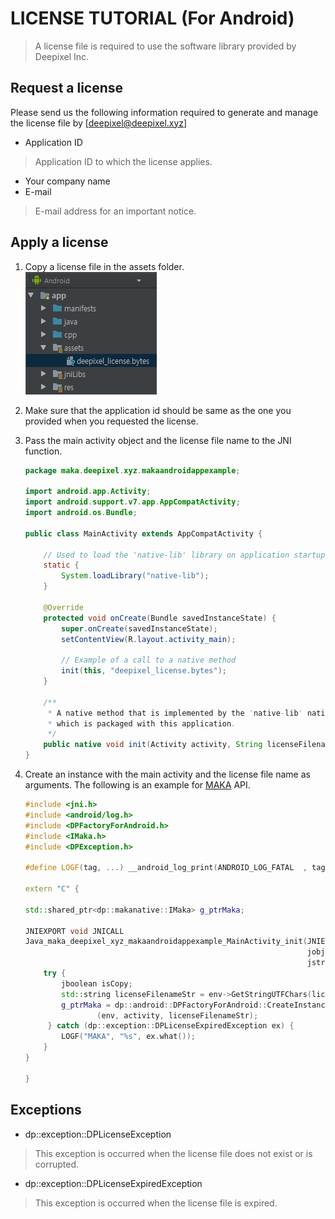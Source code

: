 [MAKA]: https://deepixel-dev1.github.io/makanative/tutorial/

LICENSE TUTORIAL (For Android)
=========================

>A license file is required to use the software library provided by Deepixel Inc.


## Request a license

Please send us the following information required to generate and manage the license file by [deepixel@deepixel.xyz]

- Application ID  
>Application ID to which the license applies.  

- Your company name
- E-mail
>E-mail address for an important notice.  

## Apply a license

1. Copy a license file in the assets folder.  
![](./img/android_studio_assets_license.png)

2. Make sure that the application id should be same as the one you provided when you requested the license. 

3. Pass the main activity object and the license file name to the JNI function.

	```java  
	package maka.deepixel.xyz.makaandroidappexample;
	
	import android.app.Activity;
	import android.support.v7.app.AppCompatActivity;
	import android.os.Bundle;
	
	public class MainActivity extends AppCompatActivity {
	
	    // Used to load the 'native-lib' library on application startup.
	    static {
	        System.loadLibrary("native-lib");
	    }
	
	    @Override
	    protected void onCreate(Bundle savedInstanceState) {
	        super.onCreate(savedInstanceState);
	        setContentView(R.layout.activity_main);
	
	        // Example of a call to a native method
	        init(this, "deepixel_license.bytes");
	    }
	
	    /**
	     * A native method that is implemented by the 'native-lib' native library,
	     * which is packaged with this application.
	     */
	    public native void init(Activity activity, String licenseFilename);
	}
	
	```
	
4.  Create an instance with the main activity and the license file name as arguments. 
The following is an example for [MAKA] API.

	```cpp
	#include <jni.h>
	#include <android/log.h>
	#include <DPFactoryForAndroid.h>
	#include <IMaka.h>
	#include <DPException.h>
	
	#define LOGF(tag, ...) __android_log_print(ANDROID_LOG_FATAL  , tag, __VA_ARGS__)
	
	extern "C" {
	
	std::shared_ptr<dp::makanative::IMaka> g_ptrMaka;
	
	JNIEXPORT void JNICALL
	Java_maka_deepixel_xyz_makaandroidappexample_MainActivity_init(JNIEnv *env, jobject,
	                                                               jobject activity,
	                                                               jstring licenseFilename) {
	    try {
	        jboolean isCopy;
	        std::string licenseFilenameStr = env->GetStringUTFChars(licenseFilename, &isCopy);
	        g_ptrMaka = dp::android::DPFactoryForAndroid::CreateInstance<dp::makanative::IMaka>
	                (env, activity, licenseFilenameStr);
	     } catch (dp::exception::DPLicenseExpiredException ex) {
	        LOGF("MAKA", "%s", ex.what());
	    }
	}
	
	}
	```
	
## Exceptions

- dp::exception::DPLicenseException
>This exception is occurred when the license file does not exist or is corrupted.

- dp::exception::DPLicenseExpiredException
>This exception is occurred when the license file is expired.
